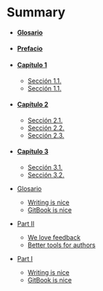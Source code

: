 # Summary


* #### [Glosario](GLOSSARY.md)
* #### [Prefacio](preface.md)
* #### [Capítulo 1](chapter1.md)

  * [Sección 1.1.](seccion11.md)
  * [Sección 1.1.](seccion12.md)
* #### [Capítulo 2](chapter2.md)

  * [Sección 2.1.](seccion21.md)
  * [Sección 2.2.](seccion22.md)
  * [Sección 2.3.](seccion23.md)
* #### [Capítulo 3](chapter3.md)

  * [Sección 3.1.](seccion31.md)
  * [Sección 3.2.](seccion32.md)





* [Glosario](part1/GLOSSARY.md)
    * [Writing is nice](part1/writing.md)
    * [GitBook is nice](part1/gitbook.md)
* [Part II](part2/README.md)
    * [We love feedback](part2/feedback_please.md)
    * [Better tools for authors](part2/better_tools.md)
* [Part I](part1/README.md)
    * [Writing is nice](part1/writing.md)
    * [GitBook is nice](part1/gitbook.md)
